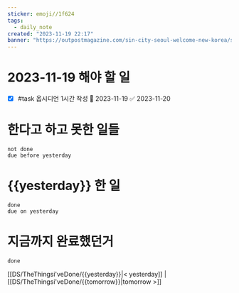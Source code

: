 ```yaml
---
sticker: emoji//1f624
tags:
  - daily_note
created: "2023-11-19 22:17"
banner: "https://outpostmagazine.com/sin-city-seoul-welcome-new-korea/seoul-skyline-photo/"
---
```


# 2023-11-19 해야 할 일

- [x] #task 옵시디언 1시간 작성 📅 2023-11-19 ✅ 2023-11-20

# 한다고 하고 못한 일들
```tasks
not done
due before yesterday
```
# {{yesterday}} 한 일
```tasks
done
due on yesterday
```
# 지금까지 완료했던거 
```tasks
done
```
[[DS/TheThingsi'veDone/{{yesterday}}|< yesterday]] | [[DS/TheThingsi'veDone/{{tomorrow}}|tomorrow >]]